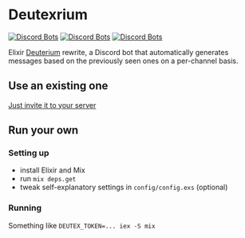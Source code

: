 # Deutexrium
[![Discord Bots](https://top.gg/api/widget/owner/733605243396554813.svg)](https://top.gg/bot/733605243396554813)
[![Discord Bots](https://top.gg/api/widget/servers/733605243396554813.svg)](https://top.gg/bot/733605243396554813)
[![Discord Bots](https://top.gg/api/widget/status/733605243396554813.svg)](https://top.gg/bot/733605243396554813)

Elixir [Deuterium](https://github.com/portasynthinca3/deuterium) rewrite, a Discord bot that automatically generates messages based on the previously seen ones on a per-channel basis.

## Use an existing one
[Just invite it to your server](https://discord.com/oauth2/authorize?client_id=733605243396554813&scope=bot%20applications.commands)

## Run your own

### Setting up
  - install Elixir and Mix
  - run `mix deps.get`
  - tweak self-explanatory settings in `config/config.exs` (optional)

### Running
Something like `DEUTEX_TOKEN=... iex -S mix`